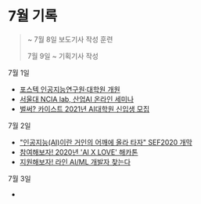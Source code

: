 # 7월 기록

> ~ 7월 8일 보도기사 작성 훈련
>
> 7월 9일 ~ 기획기사 작성 

7월 1일
- [포스텍 인공지능연구원·대학원 개원](http://www.aitimes.com/news/articleView.html?idxno=130028)
- [서울대 NCIA lab, 산업AI 온라인 세미나](http://www.aitimes.com/news/articleView.html?idxno=130036)
- [벌써? 카이스트 2021년 AI대학원 신입생 모집](http://www.aitimes.com/news/articleView.html?idxno=130053)

7월 2일
- ["인공지능(AI)이란 거인의 어깨에 올라 타자" SEF2020 개막](http://www.aitimes.com/news/articleView.html?idxno=130087)
- [참여해보자! 2020년 'AI X LOVE' 해카톤](http://www.aitimes.com/news/articleView.html?idxno=130078)
- [지원해보자! 라인 AI/ML 개발자 찾는다](http://www.aitimes.com/news/articleView.html?idxno=130089)

7월 3일
- []()
